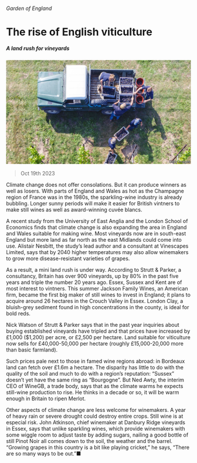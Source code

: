 ###### Garden of England

# The rise of English viticulture 

##### A land rush for vineyards 

![image](images/20231021_BRP001.jpg) 

> Oct 19th 2023 

Climate change does not offer consolations. But it can produce winners as well as losers. With parts of England and Wales as hot as the Champagne region of France was in the 1980s, the sparkling-wine industry is already bubbling. Longer sunny periods will make it easier for British vintners to make still wines as well as award-winning cuvée blancs. 

A recent study from the University of East Anglia and the London School of Economics finds that climate change is also expanding the area in England and Wales suitable for making wine. Most vineyards now are in south-east England but more land as far north as the east Midlands could come into use. Alistair Nesbitt, the study’s lead author and a consultant at Vinescapes Limited, says that by 2040 higher temperatures may also allow winemakers to grow more disease-resistant varieties of grapes. 

As a result, a mini land rush is under way. According to Strutt &amp; Parker, a consultancy, Britain has over 900 vineyards, up by 80% in the past five years and triple the number 20 years ago. Essex, Sussex and Kent are of most interest to vintners. This summer Jackson Family Wines, an American firm, became the first big maker of still wines to invest in England; it plans to acquire around 26 hectares in the Crouch Valley in Essex. London Clay, a bluish-grey sediment found in high concentrations in the county, is ideal for bold reds.

Nick Watson of Strutt &amp; Parker says that in the past year inquiries about buying established vineyards have tripled and that prices have increased by £1,000 ($1,200) per acre, or £2,500 per hectare. Land suitable for viticulture now sells for £40,000-50,000 per hectare (roughly £15,000-20,000 more than basic farmland).

Such prices pale next to those in famed wine regions abroad: in Bordeaux land can fetch over £1.6m a hectare. The disparity has little to do with the quality of the soil and much to do with a region’s reputation: “Sussex” doesn’t yet have the same ring as “Bourgogne”. But Ned Awty, the interim CEO of WineGB, a trade body, says that as the climate warms he expects still-wine production to rise. He thinks in a decade or so, it will be warm enough in Britain to ripen Merlot. 

Other aspects of climate change are less welcome for winemakers. A year of heavy rain or severe drought could destroy entire crops. Still wine is at especial risk. John Atkinson, chief winemaker at Danbury Ridge vineyards in Essex, says that unlike sparkling wines, which provide winemakers with some wiggle room to adjust taste by adding sugars, nailing a good bottle of still Pinot Noir all comes down to the soil, the weather and the barrel. “Growing grapes in this country is a bit like playing cricket,” he says, “There are so many ways to be out.”■



